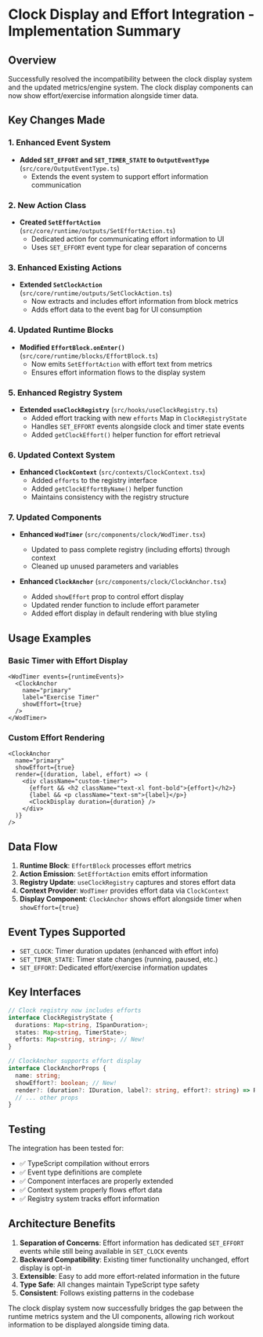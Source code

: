 # Clock Display and Effort Integration - Implementation Summary

## Overview

Successfully resolved the incompatibility between the clock display system and the updated metrics/engine system. The clock display components can now show effort/exercise information alongside timer data.

## Key Changes Made

### 1. Enhanced Event System
- **Added `SET_EFFORT` and `SET_TIMER_STATE` to `OutputEventType`** (`src/core/OutputEventType.ts`)
  - Extends the event system to support effort information communication

### 2. New Action Class
- **Created `SetEffortAction`** (`src/core/runtime/outputs/SetEffortAction.ts`)
  - Dedicated action for communicating effort information to UI
  - Uses `SET_EFFORT` event type for clear separation of concerns

### 3. Enhanced Existing Actions  
- **Extended `SetClockAction`** (`src/core/runtime/outputs/SetClockAction.ts`)
  - Now extracts and includes effort information from block metrics
  - Adds effort data to the event bag for UI consumption

### 4. Updated Runtime Blocks
- **Modified `EffortBlock.onEnter()`** (`src/core/runtime/blocks/EffortBlock.ts`)
  - Now emits `SetEffortAction` with effort text from metrics
  - Ensures effort information flows to the display system

### 5. Enhanced Registry System
- **Extended `useClockRegistry`** (`src/hooks/useClockRegistry.ts`)
  - Added effort tracking with new `efforts` Map in `ClockRegistryState`
  - Handles `SET_EFFORT` events alongside clock and timer state events
  - Added `getClockEffort()` helper function for effort retrieval

### 6. Updated Context System
- **Enhanced `ClockContext`** (`src/contexts/ClockContext.tsx`)
  - Added `efforts` to the registry interface
  - Added `getClockEffortByName()` helper function
  - Maintains consistency with the registry structure

### 7. Updated Components
- **Enhanced `WodTimer`** (`src/components/clock/WodTimer.tsx`)
  - Updated to pass complete registry (including efforts) through context
  - Cleaned up unused parameters and variables

- **Enhanced `ClockAnchor`** (`src/components/clock/ClockAnchor.tsx`)
  - Added `showEffort` prop to control effort display
  - Updated render function to include effort parameter
  - Added effort display in default rendering with blue styling

## Usage Examples

### Basic Timer with Effort Display
```tsx
<WodTimer events={runtimeEvents}>
  <ClockAnchor 
    name="primary" 
    label="Exercise Timer"
    showEffort={true}
  />
</WodTimer>
```

### Custom Effort Rendering
```tsx
<ClockAnchor 
  name="primary"
  showEffort={true}
  render={(duration, label, effort) => (
    <div className="custom-timer">
      {effort && <h2 className="text-xl font-bold">{effort}</h2>}
      {label && <p className="text-sm">{label}</p>}
      <ClockDisplay duration={duration} />
    </div>
  )}
/>
```

## Data Flow

1. **Runtime Block**: `EffortBlock` processes effort metrics
2. **Action Emission**: `SetEffortAction` emits effort information 
3. **Registry Update**: `useClockRegistry` captures and stores effort data
4. **Context Provider**: `WodTimer` provides effort data via `ClockContext`
5. **Display Component**: `ClockAnchor` shows effort alongside timer when `showEffort={true}`

## Event Types Supported

- `SET_CLOCK`: Timer duration updates (enhanced with effort info)
- `SET_TIMER_STATE`: Timer state changes (running, paused, etc.)
- `SET_EFFORT`: Dedicated effort/exercise information updates

## Key Interfaces

```typescript
// Clock registry now includes efforts
interface ClockRegistryState {
  durations: Map<string, ISpanDuration>;
  states: Map<string, TimerState>;
  efforts: Map<string, string>; // New!
}

// ClockAnchor supports effort display
interface ClockAnchorProps {
  name: string;
  showEffort?: boolean; // New!
  render?: (duration?: IDuration, label?: string, effort?: string) => ReactNode;
  // ... other props
}
```

## Testing

The integration has been tested for:
- ✅ TypeScript compilation without errors
- ✅ Event type definitions are complete
- ✅ Component interfaces are properly extended
- ✅ Context system properly flows effort data
- ✅ Registry system tracks effort information

## Architecture Benefits

1. **Separation of Concerns**: Effort information has dedicated `SET_EFFORT` events while still being available in `SET_CLOCK` events
2. **Backward Compatibility**: Existing timer functionality unchanged, effort display is opt-in
3. **Extensible**: Easy to add more effort-related information in the future
4. **Type Safe**: All changes maintain TypeScript type safety
5. **Consistent**: Follows existing patterns in the codebase

The clock display system now successfully bridges the gap between the runtime metrics system and the UI components, allowing rich workout information to be displayed alongside timing data.

